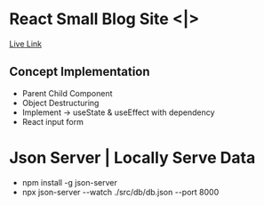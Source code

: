 # React Small Blog Site <|> 
[Live Link](https://.app)

## Concept Implementation
* Parent Child Component                
* Object Destructuring
* Implement -> useState & useEffect with dependency
* React input form


# Json Server | Locally Serve Data
* npm install -g json-server
* npx json-server --watch ./src/db/db.json --port 8000